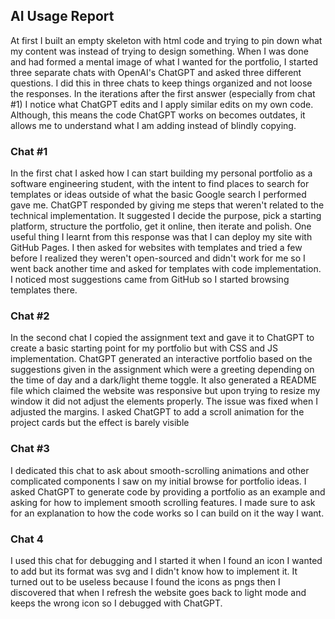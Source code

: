 ## AI Usage Report
At first I built an empty skeleton with html code and trying to pin down what my content was instead of trying to design something. When I was done and had formed a mental image of what I wanted for the portfolio, I started three separate chats with OpenAI's ChatGPT and asked three different questions. I did this in three chats to keep things organized and not loose the responses. In the iterations after the first answer (especially from chat #1) I notice what ChatGPT edits and I apply similar edits on my own code. Although, this means the code ChatGPT works on becomes outdates, it allows me to understand what I am adding instead of blindly copying.

### Chat #1
In the first chat I asked how I can start building my personal portfolio as a software engineering student, with the intent to find places to search for templates or ideas outside of what the basic Google search I performed gave me. ChatGPT responded by giving me steps that weren't related to the technical implementation. It suggested I decide the purpose, pick a starting platform, structure the portfolio, get it online, then iterate and polish. One useful thing I learnt from this response was that I can deploy my site with GitHub Pages. I then asked for websites with templates and tried a few before I realized they weren't open-sourced and didn't work for me so I went back another time and asked for templates with code implementation. I noticed most suggestions came from GitHub so I started browsing templates there. 

### Chat #2
In the second chat I copied the assignment text and gave it to ChatGPT to create a basic starting point for my portfolio but with CSS and JS implementation. ChatGPT generated an interactive portfolio based on the suggestions given in the assignment which were a greeting depending on the time of day and a dark/light theme toggle. It also generated a README file which claimed the website was responsive but upon trying to resize my window it did not adjust the elements properly. The issue was fixed when I adjusted the margins. I asked ChatGPT to add a scroll animation for the project cards but the effect is barely visible

### Chat #3
I dedicated this chat to ask about smooth-scrolling animations and other complicated components I saw on my initial browse for portfolio ideas. I asked ChatGPT to generate code by providing a portfolio as an example and asking for how to implement smooth scrolling features. I made sure to ask for an explanation to how the code works so I can build on it the way I want.

### Chat 4
I used this chat for debugging and I started it when I found an icon I wanted to add but its format was svg and I didn't know how to implement it. It turned out to be useless because I found the icons as pngs then I discovered that when I refresh the website goes back to light mode and keeps the wrong icon so I debugged with ChatGPT.
